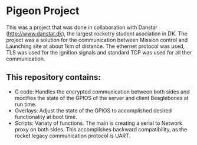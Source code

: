 # Pigeon Project

This was a project that was done in collaboration with Danstar (http://www.danstar.dk), the largest rocketry student asociation in DK. The project was a solution for the communication between Mission control and Launching site at about 1km of distance. The ethernet protocol was used, TLS was used for the ignition signals and standard TCP was used for all ther communication. 

## This repository contains:
- C code: Handles the encrypted communication between both sides and modifies the state of the GPIOS of the server and client Beaglebones at run time. 
- Overlays: Adjust the state of the GPIOS to accomplished desired functionality at boot time. 
- Scripts: Variaty of functions. The main is creating a serial to Network proxy on both sides. This accomplishes backward compatibility, as the rocket legacy communication protocol is UART. 
